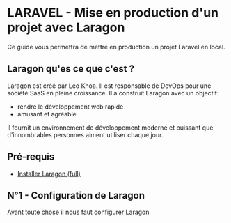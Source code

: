 # LARAVEL - Mise en production d'un projet avec Laragon
Ce guide vous permettra de mettre en production un projet Laravel en local.

## Laragon qu'es ce que c'est ?
Laragon est créé par Leo Khoa. Il est responsable de DevOps pour une société SaaS en pleine croissance. Il a construit Laragon avec un objectif:
* rendre le développement web rapide
* amusant et agréable

Il fournit un environnement de développement moderne et puissant que d'innombrables personnes aiment utiliser chaque jour.

## Pré-requis
* [Installer Laragon (full)](https://laragon.org/download/)

## N°1 - Configuration de Laragon
Avant toute chose il nous faut configurer Laragon
